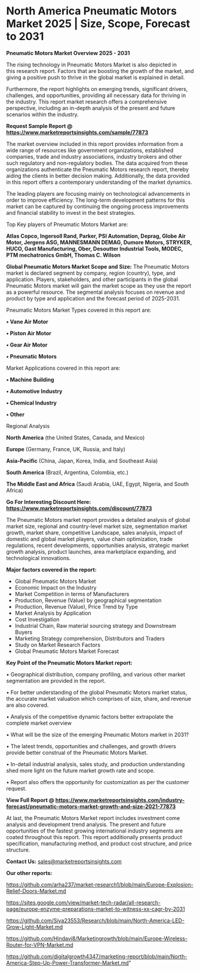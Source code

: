 # North America Pneumatic Motors Market 2025 | Size, Scope, Forecast to 2031

<Strong> Pneumatic Motors Market Overview 2025 - 2031</strong>

The rising technology in Pneumatic Motors Market is also depicted in this research report. Factors that are boosting the growth of the market, and giving a positive push to thrive in the global market is explained in detail.

Furthermore, the report highlights on emerging trends, significant drivers, challenges, and opportunities, providing all necessary data for thriving in the industry. This report market research offers a comprehensive perspective, including an in-depth analysis of the present and future scenarios within the industry.

<strong>Request Sample Report @ <a href=https://www.marketreportsinsights.com/sample/77873>https://www.marketreportsinsights.com/sample/77873</a></strong>

The market overview included in this report provides information from a wide range of resources like government organizations, established companies, trade and industry associations, industry brokers and other such regulatory and non-regulatory bodies. The data acquired from these organizations authenticate the Pneumatic Motors research report, thereby aiding the clients in better decision making. Additionally, the data provided in this report offers a contemporary understanding of the market dynamics.

The leading players are focusing mainly on technological advancements in order to improve efficiency. The long-term development patterns for this market can be captured by continuing the ongoing process improvements and financial stability to invest in the best strategies.

Top Key players of Pneumatic Motors Market are:

<strong>Atlas Copco, Ingersoll Rand, Parker, PSI Automation, Deprag, Globe Air Motor, Jergens ASG, MANNESMANN DEMAG, Dumore Motors, STRYKER, HUCO, Gast Manufacturing, Ober, Desoutter Industrial Tools, MODEC, PTM mechatronics GmbH, Thomas C. Wilson</strong>

<strong><b>Global Pneumatic Motors Market Scope and Size:</b></strong>
The Pneumatic Motors market is declared segment by company, region (country), type, and application. Players, stakeholders, and other participants in the global Pneumatic Motors market will gain the market scope as they use the report as a powerful resource. The segmental analysis focuses on revenue and product by type and application and the forecast period of 2025-2031.

Pneumatic Motors Market Types covered in this report are:

<strong>• Vane Air Motor

• Piston Air Motor

• Gear Air Motor

• Pneumatic Motors</strong>

Market Applications covered in this report are:

<strong>• Machine Building

• Automotive Industry

• Chemical Industry

• Other</strong> 

Regional Analysis

<strong>North America</strong> (the United States, Canada, and Mexico)

<strong>Europe</strong> (Germany, France, UK, Russia, and Italy)

<strong>Asia-Pacific</strong> (China, Japan, Korea, India, and Southeast Asia)

<strong>South America</strong> (Brazil, Argentina, Colombia, etc.)

<strong>The Middle East and Africa</strong> (Saudi Arabia, UAE, Egypt, Nigeria, and South Africa)

<strong>Go For Interesting Discount Here: <a href=https://www.marketreportsinsights.com/discount/77873>https://www.marketreportsinsights.com/discount/77873</a></strong>

The Pneumatic Motors market report provides a detailed analysis of global market size, regional and country-level market size, segmentation market growth, market share, competitive Landscape, sales analysis, impact of domestic and global market players, value chain optimization, trade regulations, recent developments, opportunities analysis, strategic market growth analysis, product launches, area marketplace expanding, and technological innovations.

<strong><b>Major factors covered in the report:</b></strong>
<ul>
  <li>Global Pneumatic Motors Market </li>
  <li>Economic Impact on the Industry</li>
  <li>Market Competition in terms of Manufacturers</li>
  <li>Production, Revenue (Value) by geographical segmentation</li>
  <li>Production, Revenue (Value), Price Trend by Type</li>
  <li>Market Analysis by Application</li>
  <li>Cost Investigation</li>
  <li>Industrial Chain, Raw material sourcing strategy and Downstream Buyers</li>
  <li>Marketing Strategy comprehension, Distributors and Traders</li>
  <li>Study on Market Research Factors</li>
  <li>Global Pneumatic Motors Market Forecast</li>
</ul>

<strong><b>Key Point of the Pneumatic Motors Market report:</b></strong>

• Geographical distribution, company profiling, and various other market segmentation are provided in the report.

• For better understanding of the global Pneumatic Motors market status, the accurate market valuation which comprises of size, share, and revenue are also covered.

• Analysis of the competitive dynamic factors better extrapolate the complete market overview

• What will be the size of the emerging Pneumatic Motors market in 2031?

• The latest trends, opportunities and challenges, and growth drivers provide better construal of the Pneumatic Motors Market.

• In-detail industrial analysis, sales study, and production understanding shed more light on the future market growth rate and scope.

• Report also offers the opportunity for customization as per the customer request.

<strong><b>View Full Report @ <a href=https://www.marketreportsinsights.com/industry-forecast/pneumatic-motors-market-growth-and-size-2021-77873>https://www.marketreportsinsights.com/industry-forecast/pneumatic-motors-market-growth-and-size-2021-77873</a></b></strong>


At last, the Pneumatic Motors Market report includes investment come analysis and development trend analysis. The present and future opportunities of the fastest growing international industry segments are coated throughout this report. This report additionally presents product specification, manufacturing method, and product cost structure, and price structure.

<strong>Contact Us:</strong>
sales@marketreportsinsights.com

<strong>Our other reports:</strong>

<a href=https://github.com/arha237/market-research1/blob/main/Europe-Explosion-Relief-Doors-Market.md>https://github.com/arha237/market-research1/blob/main/Europe-Explosion-Relief-Doors-Market.md</a>

<a href=https://sites.google.com/view/market-tech-radar/all-research-page/europe-enzyme-preparations-market-to-witness-xx-cagr-by-2031>https://sites.google.com/view/market-tech-radar/all-research-page/europe-enzyme-preparations-market-to-witness-xx-cagr-by-2031</a>

<a href=https://github.com/Siya23553/Research/blob/main/North-America-LED-Grow-Light-Market.md>https://github.com/Siya23553/Research/blob/main/North-America-LED-Grow-Light-Market.md</a>

<a href=https://github.com/Hindavi8/Marketingrowth/blob/main/Europe-Wireless-Router-for-VPN-Market.md>https://github.com/Hindavi8/Marketingrowth/blob/main/Europe-Wireless-Router-for-VPN-Market.md</a>

<a href=https://github.com/digitalgrowth4347/marketing-report/blob/main/North-America-Step-Up-Power-Transformer-Market.md>https://github.com/digitalgrowth4347/marketing-report/blob/main/North-America-Step-Up-Power-Transformer-Market.md</a>"
